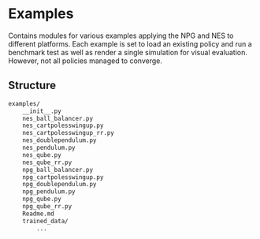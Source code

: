 # Examples
Contains modules for various examples applying the NPG and NES to different
platforms. Each example is set to load an existing policy and run a benchmark
test as well as render a single simulation for visual evaluation. \
However, not all policies managed to converge.

## Structure
```sh
examples/
    __init__.py
    nes_ball_balancer.py
    nes_cartpolesswingup.py
    nes_cartpolesswingup_rr.py
    nes_doublependulum.py
    nes_pendulum.py
    nes_qube.py
    nes_qube_rr.py
    npg_ball_balancer.py
    npg_cartpolesswingup.py
    npg_doublependulum.py
    npg_pendulum.py
    npg_qube.py
    npg_qube_rr.py
    Readme.md
    trained_data/
        ...
```